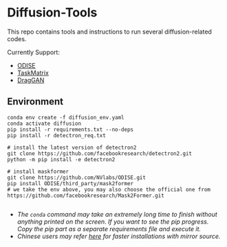 # Diffusion-Tools
This repo contains tools and instructions to run several diffusion-related codes.

Currently Support:
- [ODISE](https://github.com/NVlabs/ODISE)
- [TaskMatrix](https://github.com/microsoft/TaskMatrix)
- [DragGAN](https://github.com/XingangPan/DragGAN)

## Environment

```
conda env create -f diffusion_env.yaml
conda activate diffusion
pip install -r requirements.txt --no-deps
pip install -r detectron_req.txt

# install the latest version of detectron2
git clone https://github.com/facebookresearch/detectron2.git
python -m pip install -e detectron2

# install maskformer
git clone https://github.com/NVlabs/ODISE.git
pip install ODISE/third_party/mask2former
# we take the env above, you may also choose the official one from https://github.com/facebookresearch/Mask2Former.git


```

- *The `conda` command may take an extremely long time to finish without anything printed on the screen. If you want to see the pip progress. Copy the pip part as a separate requirements file and execute it.*
- *Chinese users may refer [here](https://blog.51cto.com/u_15966109/6082769) for faster installations with mirror source.*
